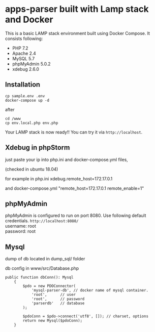 
# apps-parser built with Lamp stack and Docker

This is a basic LAMP stack environment built using Docker Compose. It consists following:

* PHP 7.2
* Apache 2.4
* MySQL 5.7
* phpMyAdmin 5.0.2
* xdebug 2.6.0
## Installation

```shell
cp sample.env .env
docker-compose up -d
```
after
```$xslt
cd /www
cp env.local.php env.php
```

Your LAMP stack is now ready!! You can try it via `http://localhost`.

## Xdebug in phpStorm
just paste your ip into php.ini and docker-compose.yml files,

(checked in ubuntu 18.04)

for example 
in php.ini
xdebug.remote_host=172.17.0.1

and docker-compose.yml
"remote_host=172.17.0.1 remote_enable=1"


## phpMyAdmin

phpMyAdmin is configured to run on port 8080. Use following default credentials.
`http://localhost:8080/`  
username: root  
password: root

## Mysql

dump of db located in dump_sql/ folder

db config in www/src/Database.php

    public function dbConn(): Mysql
        {
            $pdo = new PDOConnector(
                'mysql-parser-db', // docker name of mysql container.
                'root',      // user
                'root',      // password
                'parserdb'   // database
            );
            
            $pdoConn = $pdo->connect('utf8', []); // charset, options
            return new Mysql($pdoConn);
        }
        

